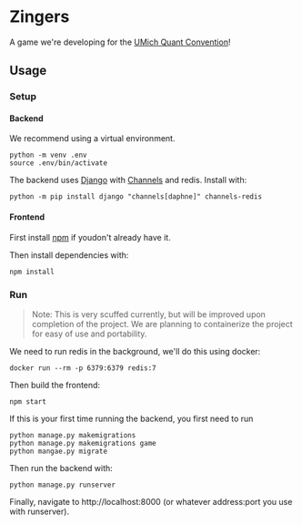 # Zingers

A game we're developing for the [UMich Quant Convention](https://tradersatmichigan.github.io/convention/)!

## Usage

### Setup

#### Backend

We recommend using a virtual environment.

```shell
python -m venv .env
source .env/bin/activate
```

The backend uses [Django](https://www.djangoproject.com/) with
[Channels](https://channels.readthedocs.io/en/latest/index.html) and redis.
Install with:

```shell
python -m pip install django "channels[daphne]" channels-redis
```

#### Frontend

First install [npm](https://www.npmjs.com/) if youdon't already have it.

Then install dependencies with:

```shell
npm install
```

### Run

> Note: This is very scuffed currently, but will be improved upon completion of the project.
> We are planning to containerize the project for easy of use and portability.

We need to run redis in the background, we'll do this using docker:

```shell
docker run --rm -p 6379:6379 redis:7
```

Then build the frontend:

```shell
npm start
```

If this is your first time running the backend, you first need to run

```shell
python manage.py makemigrations
python manage.py makemigrations game
python mangae.py migrate
```

Then run the backend with:

```shell
python manage.py runserver
```

Finally, navigate to http://localhost:8000 (or whatever address:port you use with runserver).
